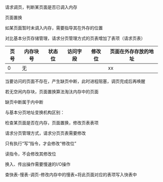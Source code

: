 请求调页，判断某页面是否已调入内存

页面置换

如某页面暂时未调入内存，需要指导其在外存的位置

对比基本分页存储管理，请求分页管理方式的页表增加了表项（请求页表）

| 页号 | 内存块号 | 状态位 | 访问字段 | 修改位 | 页面在外存存放的地址 |
| ---- | -------- | ------ | -------- | ------ | -------------------- |
| 0    | 无       |        |          |        | xx                   |

当要访问的页面不存在，产生缺页中断，此时进程阻塞，调页完成后再唤醒

若无空闲内存块，页面置换算法淘汰内存中的页面

缺页中断属于内中断

与基本分页地址变换机构区别：

检查某页面是否在内存，页面置换，修改页表表项

 请求分页管理方式，请求分页页表需要修改

只有执行“写”指令，才会修改“修改位”

读指令，不会修改其修改位

换入、传出操作需要慢速的I/O操作

查快表-慢表-调页-修改内存中的慢表+将此页面对应的表项写入快表中

